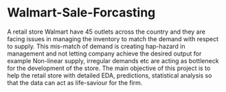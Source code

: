 # Walmart-Sale-Forcasting

A retail store Walmart have 45 outlets across the country and they are facing issues in managing the inventory to match the demand with respect to supply. This mis-match of demand is creating hap-hazard in management and not letting company achieve the desired output for example Non-linear supply, irregular demands etc are acting as bottleneck for the development of the store. The main objective of this project is to help the retail store with detailed EDA, predictions, statistical analysis so that the data can act as life-saviour for the firm.
